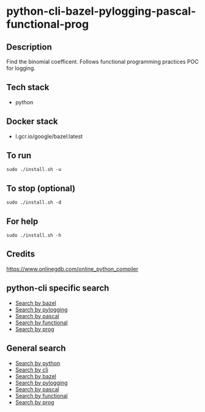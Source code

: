 # python-cli-bazel-pylogging-pascal-functional-prog

## Description
Find the binomial coefficent.
Follows functional programming practices
POC for logging.

## Tech stack
- python

## Docker stack
- l.gcr.io/google/bazel:latest

## To run
`sudo ./install.sh -u`

## To stop (optional)
`sudo ./install.sh -d`

## For help
`sudo ./install.sh -h`

## Credits
https://www.onlinegdb.com/online_python_compiler

## python-cli specific search
- [Search by bazel](https://github.com/bearddan2000?tab=repositories&q=python-cli-bazel&type=&language=&sort=)
- [Search by pylogging](https://github.com/bearddan2000?tab=repositories&q=python-cli-pylogging&type=&language=&sort=)
- [Search by pascal](https://github.com/bearddan2000?tab=repositories&q=python-cli-pascal&type=&language=&sort=)
- [Search by functional](https://github.com/bearddan2000?tab=repositories&q=python-cli-functional&type=&language=&sort=)
- [Search by prog](https://github.com/bearddan2000?tab=repositories&q=python-cli-prog&type=&language=&sort=)

## General search
- [Search by python](https://github.com/bearddan2000?tab=repositories&q=python&type=&language=&sort=)
- [Search by cli](https://github.com/bearddan2000?tab=repositories&q=cli&type=&language=&sort=)
- [Search by bazel](https://github.com/bearddan2000?tab=repositories&q=bazel&type=&language=&sort=)
- [Search by pylogging](https://github.com/bearddan2000?tab=repositories&q=pylogging&type=&language=&sort=)
- [Search by pascal](https://github.com/bearddan2000?tab=repositories&q=pascal&type=&language=&sort=)
- [Search by functional](https://github.com/bearddan2000?tab=repositories&q=functional&type=&language=&sort=)
- [Search by prog](https://github.com/bearddan2000?tab=repositories&q=prog&type=&language=&sort=)
